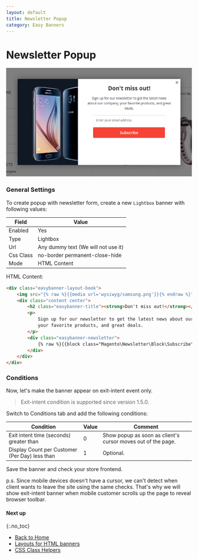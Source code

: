 ```yaml
---
layout: default
title: Newsletter Popup
category: Easy Banners
---
```


# Newsletter Popup

![Screenshot](/images/m2/easybanners/frontend/lightbox.png)

### General Settings

To create popup with newsletter form, create a new `Lightbox` banner with
following values:

Field       | Value
------------|---------
Enabled     | Yes
Type        | Lightbox
Url         | Any dummy text (We will not use it)
Css Class   | no-border permanent-close-hide
Mode        | HTML Content

HTML Content:

```html
<div class="easybanner-layout-book">
    <img src="{% raw %}{{media url='wysiwyg/samsung.png'}}{% endraw %}" alt="" />
    <div class="content center">
        <h2 class="easybanner-title"><strong>Don't miss out!</strong></h2>
        <p>
            Sign up for our newsletter to get the latest news about our company,
            your favorite products, and great deals.
        </p>
        <div class="easybanner-newsletter">
            {% raw %}{{block class="Magento\Newsletter\Block\Subscribe" name="easybanner.newsletter-subscribe" template="Magento_Newsletter::subscribe.phtml"}}{% endraw %}
        </div>
    </div>
</div>
```

### Conditions

Now, let's make the banner appear on exit-intent event only.

> Exit-intent condition is supported since version 1.5.0.

Switch to Conditions tab and add the following conditions:

Condition                                       | Value | Comment
------------------------------------------------|-------|--------
Exit intent time (seconds) greater than         | 0     | Show popup as soon as client's cursor moves out of the page.
Display Count per Customer (Per Day) less than  | 1     | Optional.

Save the banner and check your store frontend.

p.s. Since mobile devices doesn't have a cursor, we can't detect when client wants
to leave the site using the same checks. That's why we will show exit-intent
banner when mobile customer scrolls up the page to reveal browser toolbar.

#### Next up
{:.no_toc}

 -  [Back to Home](/m2/extensions/easybanners/)
 -  [Layouts for HTML banners](/m2/extensions/layouts-for-html-banners/)
 -  [CSS Class Helpers](/m2/extensions/css-class-helpers/)
